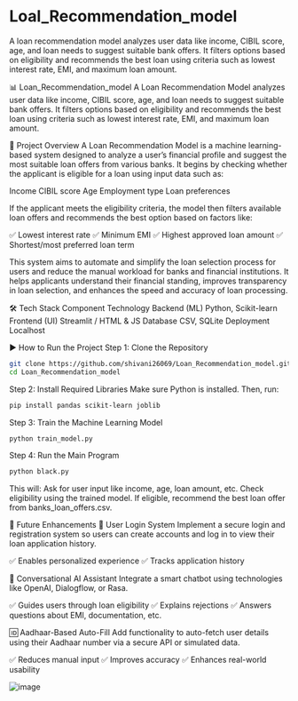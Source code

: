# Loal_Recommendation_model
A loan recommendation model analyzes user data like income, CIBIL score, age, and loan needs to suggest suitable bank offers. It filters options based on eligibility and recommends the best loan using criteria such as lowest interest rate, EMI, and maximum loan amount.

📊 Loan_Recommendation_model
A Loan Recommendation Model analyzes user data like income, CIBIL score, age, and loan needs to suggest suitable bank offers. It filters options based on eligibility and recommends the best loan using criteria such as lowest interest rate, EMI, and maximum loan amount.

💼 Project Overview
A Loan Recommendation Model is a machine learning-based system designed to analyze a user’s financial profile and suggest the most suitable loan offers from various banks. It begins by checking whether the applicant is eligible for a loan using input data such as:

Income
CIBIL score
Age
Employment type
Loan preferences

If the applicant meets the eligibility criteria, the model then filters available loan offers and recommends the best option based on factors like:

✅ Lowest interest rate
✅ Minimum EMI
✅ Highest approved loan amount
✅ Shortest/most preferred loan term

This system aims to automate and simplify the loan selection process for users and reduce the manual workload for banks and financial institutions. It helps applicants understand their financial standing, improves transparency in loan selection, and enhances the speed and accuracy of loan processing.

🛠️ Tech Stack
Component	Technology
Backend (ML)	Python, Scikit-learn
Frontend (UI)	Streamlit / HTML & JS
Database	CSV, SQLite
Deployment	Localhost

▶️ How to Run the Project
Step 1: Clone the Repository
```bash
git clone https://github.com/shivani26069/Loan_Recommendation_model.git
cd Loan_Recommendation_model
```
Step 2: Install Required Libraries
Make sure Python is installed. Then, run:

```bash
pip install pandas scikit-learn joblib
```
Step 3: Train the Machine Learning Model
```bash
python train_model.py
```
Step 4: Run the Main Program
```bash
python black.py
```
This will:
Ask for user input like income, age, loan amount, etc.
Check eligibility using the trained model.
If eligible, recommend the best loan offer from banks_loan_offers.csv.

🚀 Future Enhancements
🔐 User Login System
Implement a secure login and registration system so users can create accounts and log in to view their loan application history.

✅ Enables personalized experience
✅ Tracks application history

🤖 Conversational AI Assistant
Integrate a smart chatbot using technologies like OpenAI, Dialogflow, or Rasa.

✅ Guides users through loan eligibility
✅ Explains rejections
✅ Answers questions about EMI, documentation, etc.

🆔 Aadhaar-Based Auto-Fill
Add functionality to auto-fetch user details using their Aadhaar number via a secure API or simulated data.

✅ Reduces manual input
✅ Improves accuracy
✅ Enhances real-world usability

![image](https://github.com/user-attachments/assets/d1150058-5a9b-4eb5-a7cc-7e0b512b655b)



